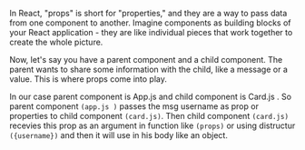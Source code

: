 In React, "props" is short for "properties," and they are a way to pass data from one component to another. Imagine components as building blocks of your React application - they are like individual pieces that work together to create the whole picture.

Now, let's say you have a parent component and a child component. The parent wants to share some information with the child, like a message or a value. This is where props come into play.

In our case parent component is App.js and child component is Card.js . So  parent component `(app.js )` passes the msg username as prop or properties to child component `(card.js)`. Then child component `(card.js)` recevies this prop as an argument in function like `(props)` or using distructur `({username})` and then it will use in his body like an object.